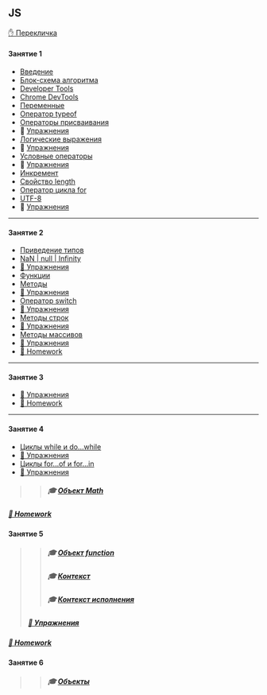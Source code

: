 ## JS
[✋️ Перекличка](https://docs.google.com/forms/d/e/1FAIpQLScGN1NIrWMu42sr3lVGOzf3KHd4099eSnRHMOokIpnjXKSSjw/viewform)
#### Занятие 1
  * [Введение](https://github.com/garevna/js-course/wiki/introduction)
  * [Блок-схема алгоритма](https://github.com/garevna/js-course/wiki/Block-diagram)
  * [Developer Tools](https://github.com/garevna/js-course/wiki/developer-tools)
  * [Chrome DevTools](https://github.com/garevna/js-course/wiki/chrome-dev-tools)
  * [Переменные](https://github.com/garevna/js-course/wiki/var)
  * [Оператор typeof](https://github.com/garevna/js-course/wiki/typeof)
  * [Операторы присваивания](https://github.com/garevna/js-course/wiki/Assignments)
  * 💼 [Упражнения](https://docs.google.com/forms/d/e/1FAIpQLSd0-twHJZfk-bKNkk-mg7ELLH49d3GYjcahThqGJC7A7sAJZw/viewform)
  * [Логические выражения](https://github.com/garevna/js-course/wiki/Boolean)
  * 💼 [Упражнения](https://docs.google.com/forms/d/e/1FAIpQLSexcuOpJS2d0KNNU1qTUlD5Exnf0FGI9Wb9d2I5YvViwuSKDA/viewform)
  * [Условные операторы](https://github.com/garevna/js-course/wiki/Conditional-operators)
  * 💼 [Упражнения](https://docs.google.com/forms/d/e/1FAIpQLSds2Q8WyrfeDSN7dZd6F3v0HspdMQG9BPrV0d3SG3mOGh2rFw/viewform)
  * [Инкремент](https://github.com/garevna/js-course/wiki/Increment)
  * [Свойство length](https://github.com/garevna/js-course/wiki/length)
  * [Оператор цикла for](https://github.com/garevna/js-course/wiki/for)
  * [UTF-8](https://github.com/garevna/js-course/wiki/UTF-8)
  * 💼 [Упражнения](https://docs.google.com/forms/d/e/1FAIpQLSdsKuS6kG1r5O3H62G_m32NK8a88jmFmJ5e4N2uAiDLAb31xQ/viewform)
***
#### Занятие 2
* [Приведение типов](https://github.com/garevna/js-course/wiki/data-types-conversion)
* [NaN | null | Infinity](https://github.com/garevna/js-course/wiki/NaN-null-Infinity)
* [💼 Упражнения](https://docs.google.com/forms/d/e/1FAIpQLSdFHuyyukF2rmA04BN1AmS5MCNXWgQmR5t7mmxyTpzdBZVGGw/viewform)
* [Функции](https://github.com/garevna/js-course/wiki/function)
* [Методы](https://github.com/garevna/js-course/wiki/method)
* [💼 Упражнения](https://docs.google.com/forms/d/e/1FAIpQLSfhSiifjcwm7tLhcQftjAXByl-O93y3o31i91wAMr-uvi-MzQ/viewform)
* [Оператор switch](https://github.com/garevna/js-course/wiki/switch)
* [💼 Упражнения](https://docs.google.com/forms/d/e/1FAIpQLScjvjZHFdWxpvarXwPBzJr0Wkndnziw1zR1reul5yASN0LkBA/viewform)
* [Методы строк](https://github.com/garevna/js-course/wiki/Strings-methods)
* [💼 Упражнения](https://docs.google.com/forms/d/e/1FAIpQLScw7PF5eUGBDPDO8ppoqQ3XVJxbM52_hofcZuaWmKHaRjP9Eg/viewform)
* [Методы массивов](https://github.com/garevna/js-course/wiki/Array-methods)
* [💼 Упражнения](https://docs.google.com/forms/d/e/1FAIpQLScAPm8aCdd7p86BkYFo9-mgsPtsgaaafv8zCz6RB58G47Skmg/viewform )
* [💼 Homework](https://github.com/garevna/js-course/wiki/hw-02)

***
#### Занятие 3
* [💼 Упражнения](https://docs.google.com/forms/d/e/1FAIpQLSdBjeYayGRXNi8RfSH7vrPiMDBKDnr6dNs5S9GMF5-JE3DSyg/viewform)
* [💼 Homework](https://github.com/garevna/js-course/wiki/hw-03)
***
#### Занятие 4
* [Циклы while и do...while](https://github.com/garevna/js-course/wiki/while)
* [💼 Упражнения](https://docs.google.com/forms/d/e/1FAIpQLSfK5JxGB13fbuoZVr5Qo-m6oIeuRMl2sU8YmrXHUfJmAip6Qw/viewform)
* [Циклы for...of и for...in](https://github.com/garevna/js-course/wiki/for-of-and-for-in)
* [💼 Упражнения](https://docs.google.com/forms/d/e/1FAIpQLScZbQw-5lHrv7kaT-OWgygYagdGiF34uDmQ0NNM-qMF6AXuNw/viewform)
>>##### 🎓 [Объект Math](https://github.com/garevna/js-course/wiki/Math)
##### [💼 Homework](https://github.com/garevna/js-course/wiki/hw-04)
#### Занятие 5
>>##### 🎓 [Объект function](https://github.com/garevna/js-course/wiki/function-object)
>>##### 🎓 [Контекст](https://github.com/garevna/js-course/wiki/context)
>>##### 🎓 [Контекст исполнения](https://github.com/garevna/js-course/wiki/execution-context)
>##### [💼 Упражнения](https://docs.google.com/forms/d/e/1FAIpQLSc1dKqyxEoSI9Z61KNtXPu7DUdIjFoNw7S_c-HDY8iCkmPonQ/viewform "открывайте в новой вкладке")
##### [💼 Homework](https://github.com/garevna/js-course/wiki/hw-05 "открывайте в новой вкладке")
#### Занятие 6
>>##### 🎓 [Объекты](https://github.com/garevna/js-course/wiki/objects)